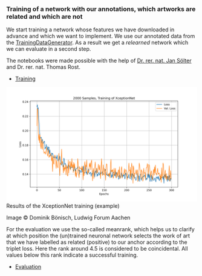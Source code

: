 ### Training of a network with our annotations, which artworks are related and which are not

We start training a network whose features we have downloaded in advance and which we want to implement. We use our annotated data from the [TrainingDataGenerator](https://github.com/DominikBoenisch/Training-the-Archive/tree/master/Prototype/3_Training_Dataset). As a result we get a *relearned* network which we can evaluate in a second step.

The notebooks were made possible with the help of [Dr. rer. nat. Jan Sölter](https://de.linkedin.com/in/jansoelter) and Dr. rer. nat. Thomas Rost.

* [Training](https://github.com/DominikBoenisch/Training-the-Archive/blob/master/Prototype/4_Training/Training_SimilarityNet.ipynb)
<img src="https://github.com/DominikBoenisch/Training-the-Archive/blob/master/2000_Samples_XceptionNet.png" width="750" height="">
Results of the XceptionNet training (example)

Image © Dominik Bönisch, Ludwig Forum Aachen

For the evaluation we use the so-called meanrank, which helps us to clarify at which position the (un)trained neuronal network selects the work of art that we have labelled as related (positive) to our anchor according to the triplet loss. Here the rank around 4.5 is considered to be coincidental. All values below this rank indicate a successful training.

* [Evaluation]()
